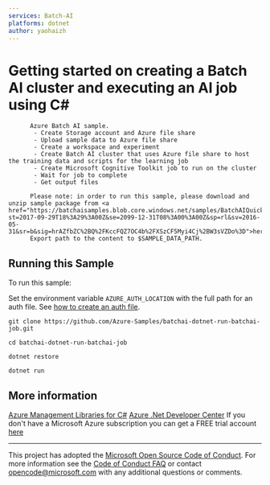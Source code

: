 ```yaml
---
services: Batch-AI
platforms: dotnet
author: yaohaizh
---
```


# Getting started on creating a Batch AI cluster and executing an AI job using C# #

          Azure Batch AI sample.
           - Create Storage account and Azure file share
           - Upload sample data to Azure file share
           - Create a workspace and experiment
           - Create Batch AI cluster that uses Azure file share to host the training data and scripts for the learning job
           - Create Microsoft Cognitive Toolkit job to run on the cluster
           - Wait for job to complete
           - Get output files
         
          Please note: in order to run this sample, please download and unzip sample package from <a href="https://batchaisamples.blob.core.windows.net/samples/BatchAIQuickStart.zip?st=2017-09-29T18%3A29%3A00Z&se=2099-12-31T08%3A00%3A00Z&sp=rl&sv=2016-05-31&sr=b&sig=hrAZfbZC%2BQ%2FKccFQZ7OC4b%2FXSzCF5Myi4Cj%2BW3sVZDo%3D">here</a> 
          Export path to the content to $SAMPLE_DATA_PATH.


## Running this Sample ##

To run this sample:

Set the environment variable `AZURE_AUTH_LOCATION` with the full path for an auth file. See [how to create an auth file](https://github.com/Azure/azure-libraries-for-net/blob/master/AUTH.md).

    git clone https://github.com/Azure-Samples/batchai-dotnet-run-batchai-job.git

    cd batchai-dotnet-run-batchai-job

    dotnet restore

    dotnet run

## More information ##

[Azure Management Libraries for C#](https://github.com/Azure/azure-sdk-for-net/tree/Fluent)
[Azure .Net Developer Center](https://azure.microsoft.com/en-us/develop/net/)
If you don't have a Microsoft Azure subscription you can get a FREE trial account [here](http://go.microsoft.com/fwlink/?LinkId=330212)

---

This project has adopted the [Microsoft Open Source Code of Conduct](https://opensource.microsoft.com/codeofconduct/). For more information see the [Code of Conduct FAQ](https://opensource.microsoft.com/codeofconduct/faq/) or contact [opencode@microsoft.com](mailto:opencode@microsoft.com) with any additional questions or comments.